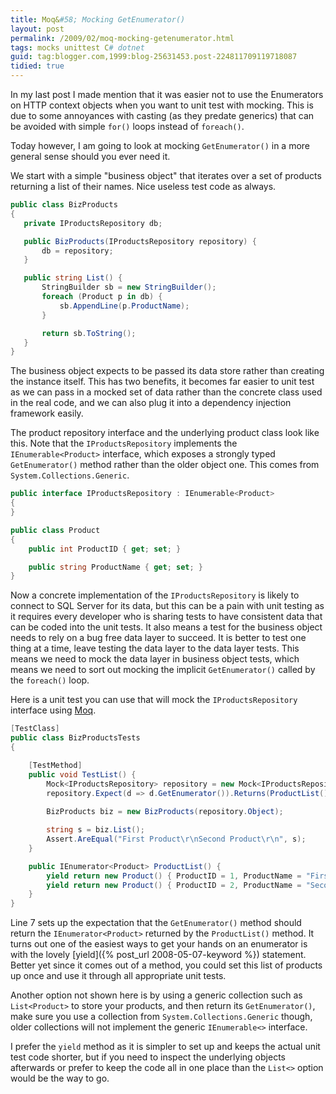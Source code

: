 ```yaml
---
title: Moq&#58; Mocking GetEnumerator()
layout: post
permalink: /2009/02/moq-mocking-getenumerator.html
tags: mocks unittest C# dotnet
guid: tag:blogger.com,1999:blog-25631453.post-224811709119718087
tidied: true
---
```


In my last post I made mention that it was easier not to use the Enumerators on HTTP context objects when you want to unit test with mocking. This is due to some annoyances with casting (as they predate generics) that can be avoided with simple `for()` loops instead of `foreach()`.

Today however, I am going to look at mocking `GetEnumerator()` in a more general sense should you ever need it.

<!-- more -->
  
We start with a simple "business object" that iterates over a set of products returning a list of their names. Nice useless test code as always.  

```csharp
public class BizProducts
{
   private IProductsRepository db;

   public BizProducts(IProductsRepository repository) {
       db = repository;
   }

   public string List() {
       StringBuilder sb = new StringBuilder();
       foreach (Product p in db) {
           sb.AppendLine(p.ProductName);
       }

       return sb.ToString();
   }
}
```

The business object expects to be passed its data store rather than creating the instance itself. This has two benefits, it becomes far easier to unit test as we can pass in a mocked set of data rather than the concrete class used in the real code, and we can also plug it into a dependency injection framework easily.

The product repository interface and the underlying product class look like this. Note that the `IProductsRepository` implements the `IEnumerable<Product>` interface, which exposes a strongly typed `GetEnumerator()` method rather than the older object one. This comes from `System.Collections.Generic`.

```csharp
public interface IProductsRepository : IEnumerable<Product>
{
}

public class Product
{
    public int ProductID { get; set; }

    public string ProductName { get; set; }
}
```
  
Now a concrete implementation of the `IProductsRepository` is likely to connect to SQL Server for its data, but this can be a pain with unit testing as it requires every developer who is sharing tests to have consistent data that can be coded into the unit tests. It also means a test for the business object needs to rely on a bug free data layer to succeed. It is better to test one thing at a time, leave testing the data layer to the data layer tests. This means we need to mock the data layer in business object tests, which means we need to sort out mocking the implicit `GetEnumerator()` called by the `foreach()` loop.  

Here is a unit test you can use that will mock the `IProductsRepository` interface using [Moq](http://code.google.com/p/moq/). 

```csharp
[TestClass]
public class BizProductsTests
{

    [TestMethod]
    public void TestList() {
        Mock<IProductsRepository> repository = new Mock<IProductsRepository>();
        repository.Expect(d => d.GetEnumerator()).Returns(ProductList());
        
        BizProducts biz = new BizProducts(repository.Object);

        string s = biz.List();
        Assert.AreEqual("First Product\r\nSecond Product\r\n", s);
    }

    public IEnumerator<Product> ProductList() {
        yield return new Product() { ProductID = 1, ProductName = "First Product" };
        yield return new Product() { ProductID = 2, ProductName = "Second Product" };
    }
}
```

Line 7 sets up the expectation that the `GetEnumerator()` method should return the `IEnumerator<Product>` returned by the `ProductList()` method. It turns out one of the easiest ways to get your hands on an enumerator is with the lovely [yield]({% post_url 2008-05-07-keyword %}) statement. Better yet since it comes out of a method, you could set this list of products up once and use it through all appropriate unit tests.

Another option not shown here is by using a generic collection such as `List<Product>` to store your products, and then return its `GetEnumerator()`, make sure you use a collection from `System.Collections.Generic` though, older collections will not implement the generic `IEnumerable<>` interface.

I prefer the `yield` method as it is simpler to set up and keeps the actual unit test code shorter, but if you need to inspect the underlying objects afterwards or prefer to keep the code all in one place than the `List<>` option would be the way to go.  
